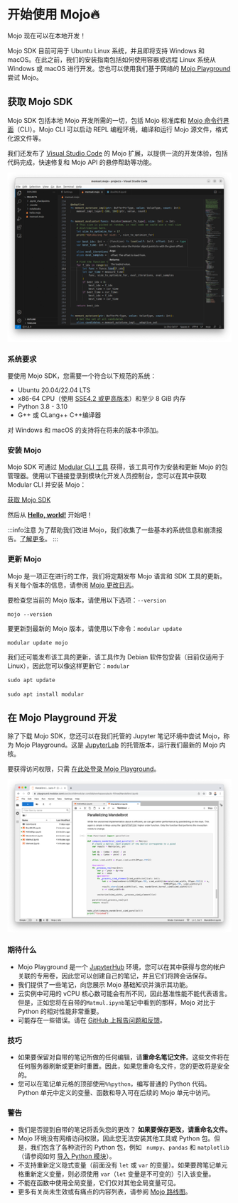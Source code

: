 # 开始使用 Mojo🔥

Mojo 现在可以在本地开发！

Mojo SDK 目前可用于 Ubuntu Linux 系统，并且即将支持 Windows 和 macOS。在此之前，我们的安装指南包括如何使用容器或远程 Linux 系统从 Windows 或 macOS 进行开发。您也可以使用我们基于网络的 [Mojo Playground](https://docs.modular.com/mojo/manual/get-started/#develop-in-the-mojo-playground) 尝试 Mojo。

## 获取 Mojo SDK[](#get-the-mojo-sdk)

Mojo SDK 包括本地 Mojo 开发所需的一切，包括 Mojo 标准库和 [Mojo 命令行界面](https://docs.modular.com/mojo/cli/)（CLI）。Mojo CLI 可以启动 REPL 编程环境，编译和运行 Mojo 源文件，格式化源文件等。

我们还发布了 [Visual Studio Code](https://marketplace.visualstudio.com/items?itemName=modular-mojotools.vscode-mojo) 的 Mojo 扩展，以提供一流的开发体验，包括代码完成，快速修复和 Mojo API 的悬停帮助等功能。

![mojo-vscode](../static/images/mojo/mojo-vscode.png)

### 系统要求[](#system-requirements)

要使用 Mojo SDK，您需要一个符合以下规范的系统：

- Ubuntu 20.04/22.04 LTS
- x86-64 CPU（使用 [SSE4.2 或更高版本](https://www.intel.com/content/www/us/en/support/articles/000057621/processors.html)）和至少 8 GiB 内存
- Python 3.8 - 3.10
- G++ 或 CLang++ C++编译器

对 Windows 和 macOS 的支持将在将来的版本中添加。

### 安装 Mojo[](#install-mojo)

Mojo SDK 可通过 [Modular CLI 工具](https://docs.modular.com/cli/) 获得，该工具可作为安装和更新 Mojo 的包管理器。使用以下链接登录到模块化开发人员控制台，您可以在其中获取 Modular CLI 并安装 Mojo：

[获取 Mojo SDK](https://developer.modular.com/download)

然后从 **[Hello, world!](https://docs.modular.com/mojo/manual/get-started/hello-world.html)** 开始吧！

:::info注意
为了帮助我们改进 Mojo，我们收集了一些基本的系统信息和崩溃报告。[了解更多](https://docs.modular.com/mojo/faq.html#does-the-mojo-sdk-collect-telemetry)。
:::

### 更新 Mojo[](#update-mojo)

Mojo 是一项正在进行的工作，我们将定期发布 Mojo 语言和 SDK 工具的更新。有关每个版本的信息，请参阅 [Mojo 更改日志](https://docs.modular.com/mojo/changelog.html)。

要检查您当前的 Mojo 版本，请使用以下选项：`--version`

```
mojo --version
```

要更新到最新的 Mojo 版本，请使用以下命令：`modular update`

```
modular update mojo
```

我们还可能发布该工具的更新，该工具作为 Debian 软件包安装（目前仅适用于 Linux），因此您可以像这样更新它：`modular`

```
sudo apt update

sudo apt install modular
```

## 在 Mojo Playground 开发[](#develop-in-the-mojo-playground)

除了下载 Mojo SDK，您还可以在我们托管的 Jupyter 笔记环境中尝试 Mojo，称为 Mojo Playground。这是 [JupyterLab](https://jupyterlab.readthedocs.io/en/latest/) 的托管版本，运行我们最新的 Mojo 内核。

要获得访问权限，只需 [在此处登录 Mojo Playground](https://playground.modular.com/)。

![mojo-playground](../static/images/mojo/mojo-playground.png)

### 期待什么[](#what-to-expect)

- Mojo Playground 是一个 [JupyterHub](https://jupyter.org/hub) 环境，您可以在其中获得与您的帐户关联的专用卷，因此您可以创建自己的笔记，并且它们将跨会话保存。
- 我们提供了一些笔记，向您展示 Mojo 基础知识并演示其功能。
- 云实例中可用的 vCPU 核心数可能会有所不同，因此基准性能不能代表语言。但是，正如您将在自带的`Matmul.ipynb`笔记中看到的那样，Mojo 对比于 Python 的相对性能非常重要。
- 可能存在一些错误。请在 [GitHub 上报告问题和反馈](https://github.com/modularml/mojo/issues/new/choose)。

### 技巧[](#tips)

- 如果要保留对自带的笔记所做的任何编辑，请**重命名笔记文件**。这些文件将在任何服务器刷新或更新时重置。因此，如果您重命名文件，您的更改将是安全的。
- 您可以在笔记单元格的顶部使用`%%python`，编写普通的 Python 代码。Python 单元中定义的变量、函数和导入可在后续的 Mojo 单元中访问。

### 警告[](#caveats)

- 我们是否提到自带的笔记将丢失您的更改？
  **如果要保存更改，请重命名文件。**
- Mojo 环境没有网络访问权限，因此您无法安装其他工具或 Python 包。但是，我们包含了各种流行的 Python 包，例如 ` numpy`、`pandas` 和 `matplotlib `（请参阅如何 [导入 Python 模块](https://docs.modular.com/mojo/programming-manual.html#python-integration)）。
- 不支持重新定义隐式变量（前面没有 `let` 或 `var` 的变量）。如果要跨笔记单元格重新定义变量，则必须使用 `var`（`let` 变量是不可变的）引入该变量。
- 不能在函数中使用全局变量，它们仅对其他全局变量可见。
- 更多有关尚未生效或有痛点的内容列表，请参阅 [Mojo 路线图](https://docs.modular.com/mojo/roadmap.html)。
